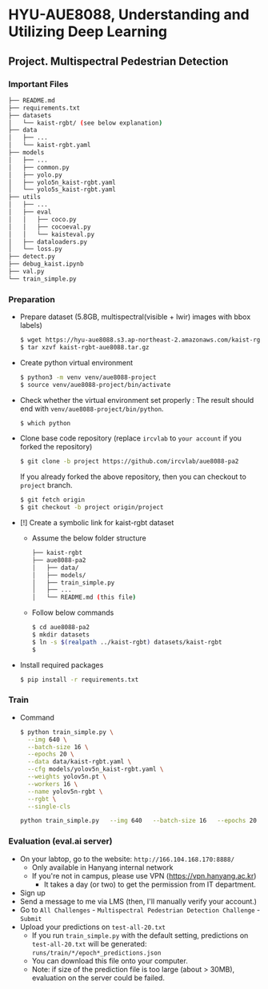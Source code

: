 # HYU-AUE8088, Understanding and Utilizing Deep Learning

## Project. Multispectral Pedestrian Detection

### Important Files

```bash
├── README.md
├── requirements.txt
├── datasets
│   └── kaist-rgbt/ (see below explanation)
├── data
│   ├── ...
│   └── kaist-rgbt.yaml
├── models
│   ├── ...
│   ├── common.py
│   ├── yolo.py
│   ├── yolo5n_kaist-rgbt.yaml
│   └── yolo5s_kaist-rgbt.yaml
├── utils
│   ├── ...
│   ├── eval
│   │   ├── coco.py
│   │   ├── cocoeval.py
│   │   └── kaisteval.py
│   ├── dataloaders.py
│   └── loss.py
├── detect.py
├── debug_kaist.ipynb
├── val.py
└── train_simple.py
```

### Preparation
- Prepare dataset (5.8GB, multispectral(visible + lwir) images with bbox labels)
  ```bash
  $ wget https://hyu-aue8088.s3.ap-northeast-2.amazonaws.com/kaist-rgbt-aue8088.tar.gz
  $ tar xzvf kaist-rgbt-aue8088.tar.gz
  ```

- Create python virtual environment
  ```bash
  $ python3 -m venv venv/aue8088-project
  $ source venv/aue8088-project/bin/activate
  ```

- Check whether the virtual environment set properly
: The result should end with `venv/aue8088-project/bin/python`.

  ```bash
  $ which python
  ```

- Clone base code repository (replace `ircvlab` to `your account` if you forked the repository)
  ```bash
  $ git clone -b project https://github.com/ircvlab/aue8088-pa2
  ```

  If you already forked the above repository, then you can checkout to `project` branch.
  ```bash
  $ git fetch origin
  $ git checkout -b project origin/project
  ```

- [!] Create a symbolic link for kaist-rgbt dataset
    - Assume the below folder structure

      ```bash
      ├── kaist-rgbt
      ├── aue8088-pa2
      │   ├── data/
      │   ├── models/
      │   ├── train_simple.py
      │   ├── ...
      │   └── README.md (this file)
      ```

    - Follow below commands
      ```bash
      $ cd aue8088-pa2
      $ mkdir datasets
      $ ln -s $(realpath ../kaist-rgbt) datasets/kaist-rgbt
      $
      ```

- Install required packages
  ```bash
  $ pip install -r requirements.txt
  ```

### Train
- Command
  ```bash
  $ python train_simple.py \
    --img 640 \
    --batch-size 16 \
    --epochs 20 \
    --data data/kaist-rgbt.yaml \
    --cfg models/yolov5n_kaist-rgbt.yaml \
    --weights yolov5n.pt \
    --workers 16 \
    --name yolov5n-rgbt \
    --rgbt \
    --single-cls

  python train_simple.py   --img 640   --batch-size 16   --epochs 20   --data data/kaist-rgbt.yaml   --cfg models/yolov5n_kaist-rgbt.yaml   --weights yolov5n.pt   --workers 16   --name yolov5n-rgbt   --rgbt   --single-cls  --final-eval
  ```

### Evaluation (eval.ai server)
- On your labtop, go to the website: `http://166.104.168.170:8888/`
    - Only available in Hanyang internal network
    - If you're not in campus, please use VPN (https://vpn.hanyang.ac.kr)
        - It takes a day (or two) to get the permission from IT department.
- Sign up
- Send a message to me via LMS (then, I'll manually verify your account.)
- Go to `All Challenges` - `Multispectral Pedestrian Detection Challenge` - `Submit`
- Upload your predictions on `test-all-20.txt`
    - If you run `train_simple.py` with the default setting, predictions on `test-all-20.txt` will be generated: `runs/train/*/epoch*_predictions.json`
    - You can download this file onto your computer.
    - Note: if size of the prediction file is too large (about > 30MB), evaluation on the server could be failed.
